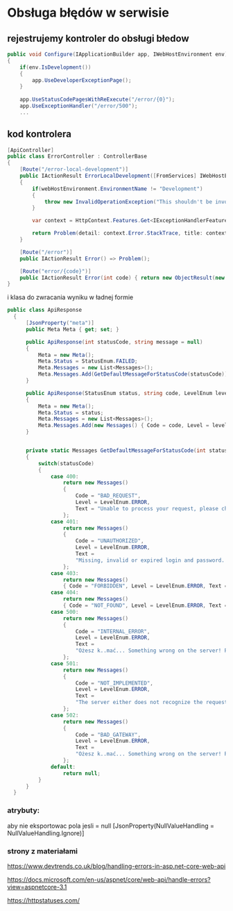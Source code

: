 # Obsługa błędów w serwisie

## rejestrujemy kontroler do obsługi błedow

```csharp
public void Configure(IApplicationBuilder app, IWebHostEnvironment env)
{
    if(env.IsDevelopment())
    {
        app.UseDeveloperExceptionPage();
    }
    
    app.UseStatusCodePagesWithReExecute("/error/{0}");
    app.UseExceptionHandler("/error/500");
    ...
```


## kod kontrolera

```csharp
[ApiController]
public class ErrorController : ControllerBase
{
    [Route("/error-local-development")]
    public IActionResult ErrorLocalDevelopment([FromServices] IWebHostEnvironment webHostEnvironment)
    {
        if(webHostEnvironment.EnvironmentName != "Development")
        {
            throw new InvalidOperationException("This shouldn't be invoked in non-development environments.");
        }

        var context = HttpContext.Features.Get<IExceptionHandlerFeature>();

        return Problem(detail: context.Error.StackTrace, title: context.Error.Message);
    }

    [Route("/error")]
    public IActionResult Error() => Problem();

    [Route("error/{code}")]
    public IActionResult Error(int code) { return new ObjectResult(new ApiResponse(code)); }
}
```



i klasa do zwracania wyniku w ładnej formie 

```csharp
public class ApiResponse
  {
      [JsonProperty("meta")]
      public Meta Meta { get; set; }

      public ApiResponse(int statusCode, string message = null)
      {
          Meta = new Meta();
          Meta.Status = StatusEnum.FAILED;
          Meta.Messages = new List<Messages>();
          Meta.Messages.Add(GetDefaultMessageForStatusCode(statusCode));
      }

      public ApiResponse(StatusEnum status, string code, LevelEnum level, string message)
      {
          Meta = new Meta();
          Meta.Status = status;
          Meta.Messages = new List<Messages>();
          Meta.Messages.Add(new Messages() { Code = code, Level = level, Text = message, });
      }


      private static Messages GetDefaultMessageForStatusCode(int statusCode)
      {
          switch(statusCode)
          {
              case 400:
                  return new Messages()
                  {
                      Code = "BAD_REQUEST",
                      Level = LevelEnum.ERROR,
                      Text = "Unable to process your request, please check its validity."
                  };
              case 401:
                  return new Messages()
                  {
                      Code = "UNAUTHORIZED",
                      Level = LevelEnum.ERROR,
                      Text =
                      "Missing, invalid or expired login and password. To fix, you should re-authenticate the user"
                  };
              case 403:
                  return new Messages()
                  { Code = "FORBIDDEN", Level = LevelEnum.ERROR, Text = "No access to action." };
              case 404:
                  return new Messages()
                  { Code = "NOT_FOUND", Level = LevelEnum.ERROR, Text = "The requested resource is not found." };
              case 500:
                  return new Messages()
                  {
                      Code = "INTERNAL_ERROR",
                      Level = LevelEnum.ERROR,
                      Text =
                      "Ożesz k..mać... Something wrong on the server! Please contact the administrator to report the issue."
                  };
              case 501:
                  return new Messages()
                  {
                      Code = "NOT_IMPLEMENTED",
                      Level = LevelEnum.ERROR,
                      Text =
                      "The server either does not recognize the request method, or it lacks the ability to fulfill the request."
                  };
              case 502:
                  return new Messages()
                  {
                      Code = "BAD_GATEWAY",
                      Level = LevelEnum.ERROR,
                      Text =
                      "Ożesz k..mać... Something wrong on the server! Please contact the administrator to report the issue."
                  };
              default:
                  return null;
          }
      }
  }
```

### atrybuty:
 aby nie eksportowac pola jesli = null
 [JsonProperty(NullValueHandling = NullValueHandling.Ignore)]



### strony z materiałami

<a href="https://www.devtrends.co.uk/blog/handling-errors-in-asp.net-core-web-api" target="_blank">https://www.devtrends.co.uk/blog/handling-errors-in-asp.net-core-web-api</a>

<a href="https://docs.microsoft.com/en-us/aspnet/core/web-api/handle-errors?view=aspnetcore-3.1" target="_blank">https://docs.microsoft.com/en-us/aspnet/core/web-api/handle-errors?view=aspnetcore-3.1</a>

<a href="https://httpstatuses.com/" target="_blank">https://httpstatuses.com/</a>